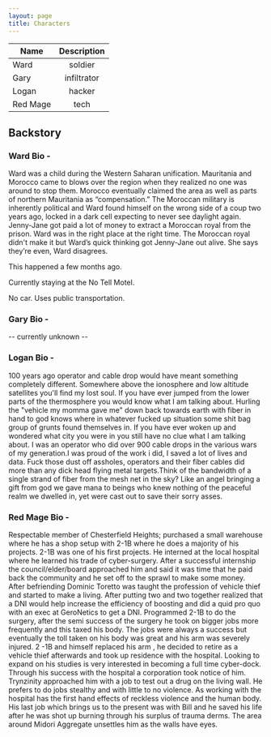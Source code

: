 ```yaml
---
layout: page
title: Characters
---
```

| Name       | Description       | 
| ----------|:---------:| 
| Ward | soldier|
| Gary | infiltrator |
| Logan | hacker |
| Red Mage | tech |

## Backstory
### Ward Bio -

Ward was a child during the Western Saharan unification. Mauritania and Morocco came to blows over the region when they realized no one was around to stop them. Morocco eventually claimed the area as well as parts of northern Mauritania as “compensation.” The Moroccan military is inherently political and Ward found himself on the wrong side of a coup two years ago, locked in a dark cell expecting to never see daylight again. Jenny-Jane got paid a lot of money to extract a Moroccan royal from the prison. Ward was in the right place at the right time. The Moroccan royal didn't make it but Ward’s quick thinking got Jenny-Jane out alive. She says they’re even, Ward disagrees. 
    
This happened a few months ago.

Currently staying at the No Tell Motel.
    
No car. Uses public transportation.


### Gary Bio - 

 -- currently unknown --

### Logan Bio -

100 years ago operator and cable drop would have meant something completely different. Somewhere above the ionosphere and low altitude satellites you'll find my lost soul. If you have ever jumped from the lower parts of the thermosphere you would know what I am talking about. Hurling the "vehicle my momma gave me" down back towards earth with fiber in hand to god knows where in whatever fucked up situation some shit bag group of grunts found themselves in. If you have ever woken up and wondered what city you were in you still have no clue what I am talking about. I was an operator who did over 900 cable drops in the various wars of my generation.I was proud of the work i did, I saved a lot of lives and data. Fuck those dust off assholes, operators and their fiber cables did more than any dick head flying metal targets.Think of the bandwidth of a single strand of fiber from the mesh net in the sky? Like an angel bringing a gift from god we gave mana to beings who knew nothing of the peaceful realm we dwelled in, yet were cast out to save their sorry asses.

    

### Red Mage Bio -

Respectable member of Chesterfield Heights; purchased a small warehouse where he has a shop setup with 2-1B where he does a majority of his projects. 2-1B was one of his first projects. He interned at the local hospital where he learned his trade of cyber-surgery. After a successful internship the council/elder/board approached him and said it was time that he paid back the community and he set off to the sprawl to make some money. After befriending Dominic Toretto was taught the profession of vehicle thief and started to make a living. After putting two and two together realized that a DNI would help increase the efficiency of boosting and did a quid pro quo with an exec at GeroNetics to get a DNI. Programmed 2-1B to do the surgery, after the semi success of the surgery he took on bigger jobs more frequently and this taxed his body. The jobs were always a success but eventually the toll taken on his body was great and his arm was severely injured. 2 -1B and himself replaced his arm , he decided to retire as a vehicle thief afterwards and took up residence with the hospital.  Looking to expand on his studies is very interested in becoming a full time cyber-dock. Through his success with the hospital a corporation took notice of him. Trynzinity approached him with a job to test out a drug on the living wall. He prefers to do jobs stealthy and with little to no violence. As working with the hospital has the first hand effects of reckless violence and the human body. His last job which brings us to the present was with Bill and he saved his life after he was shot up burning through his surplus of trauma derms. The area around Midori Aggregate unsettles him as the walls have eyes. 
